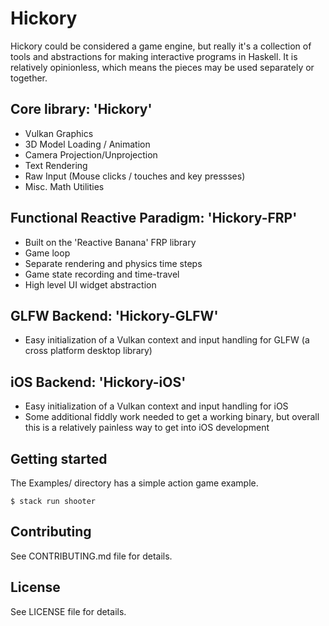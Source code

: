 # Hickory

Hickory could be considered a game engine, but really it's a collection of tools and abstractions for making interactive programs in Haskell. It is relatively opinionless, which means the pieces may be used separately or together.

## Core library: 'Hickory'

- Vulkan Graphics
- 3D Model Loading / Animation
- Camera Projection/Unprojection
- Text Rendering
- Raw Input (Mouse clicks / touches and key pressses)
- Misc. Math Utilities

## Functional Reactive Paradigm: 'Hickory-FRP'

- Built on the 'Reactive Banana' FRP library
- Game loop
- Separate rendering and physics time steps
- Game state recording and time-travel
- High level UI widget abstraction

## GLFW Backend: 'Hickory-GLFW'

- Easy initialization of a Vulkan context and input handling for GLFW (a cross platform desktop library)

## iOS Backend: 'Hickory-iOS'

- Easy initialization of a Vulkan context and input handling for iOS
- Some additional fiddly work needed to get a working binary, but overall this is a relatively painless way to get into iOS development

## Getting started

The Examples/ directory has a simple action game example.

```
$ stack run shooter
```


## Contributing

See CONTRIBUTING.md file for details.

## License

See LICENSE file for details.
